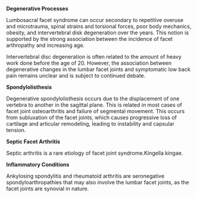 **Degenerative Processes**

Lumbosacral facet syndrome can occur secondary to repetitive overuse and microtrauma, spinal strains and torsional forces, poor body mechanics, obesity, and intervertebral disk degeneration over the years. This notion is supported by the strong association between the incidence of facet arthropathy and increasing age.

Intervertebral disc degeneration is often related to the amount of heavy work done before the age of 20. However, the association between degenerative changes in the lumbar facet joints and symptomatic low back pain remains unclear and is subject to continued debate.

**Spondylolisthesis**

Degenerative spondylolisthesis occurs due to the displacement of one vertebra to another in the sagittal plane. This is related in most cases of facet joint osteoarthritis and failure of segmental movement. This occurs from subluxation of the facet joints, which causes progressive loss of cartilage and articular remodeling, leading to instability and capsular tension.

**Septic Facet Arthritis**

Septic arthritis is a rare etiology of facet joint syndrome.Kingella kingae.

**Inflammatory Conditions**

Ankylosing spondylitis and rheumatoid arthritis are seronegative spondyloarthropathies that may also involve the lumbar facet joints, as the facet joints are synovial in nature.